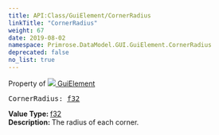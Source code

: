 ```yaml
---
title: API:Class/GuiElement/CornerRadius
linkTitle: "CornerRadius"
weight: 67
date: 2019-08-02
namespace: Primrose.DataModel.GUI.GuiElement.CornerRadius
deprecated: false
no_list: true
---
```

Property of <a href="/docs/api-reference/Class/GuiElement"><img src="/icons/silk/default.png"/>&nbsp;GuiElement</a>
<pre class="method-declaration">
CornerRadius: <a class="type" href="/docs/api-reference/System/Primitives#single">f32</a></pre>
<b>Value Type: </b>
<a class="type" href="/docs/api-reference/System/Primitives#single">f32</a>
<br/>
<b>Description: </b>
The radius of each corner.

